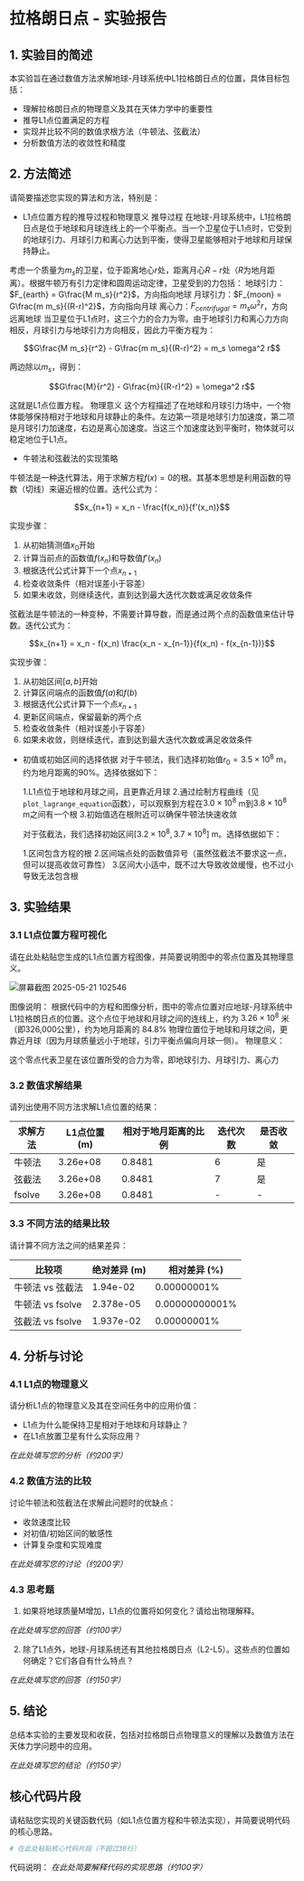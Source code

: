 # 拉格朗日点 - 实验报告

## 1. 实验目的简述

本实验旨在通过数值方法求解地球-月球系统中L1拉格朗日点的位置，具体目标包括：
- 理解拉格朗日点的物理意义及其在天体力学中的重要性
- 推导L1点位置满足的方程
- 实现并比较不同的数值求根方法（牛顿法、弦截法）
- 分析数值方法的收敛性和精度

## 2. 方法简述

请简要描述您实现的算法和方法，特别是：
- L1点位置方程的推导过程和物理意义
  推导过程
在地球-月球系统中，L1拉格朗日点是位于地球和月球连线上的一个平衡点。当一个卫星位于L1点时，它受到的地球引力、月球引力和离心力达到平衡，使得卫星能够相对于地球和月球保持静止。

考虑一个质量为$m_s$的卫星，位于距离地心$r$处，距离月心$R-r$处（$R$为地月距离）。根据牛顿万有引力定律和圆周运动定律，卫星受到的力包括：
地球引力：$F_{earth} = G\frac{M m_s}{r^2}$，方向指向地球
月球引力：$F_{moon} = G\frac{m m_s}{(R-r)^2}$，方向指向月球
离心力：$F_{centrifugal} = m_s \omega^2 r$，方向远离地球
当卫星位于L1点时，这三个力的合力为零。由于地球引力和离心力方向相反，月球引力与地球引力方向相反，因此力平衡方程为：

$$G\frac{M m_s}{r^2} - G\frac{m m_s}{(R-r)^2} = m_s \omega^2 r$$

两边除以$m_s$，得到：

$$G\frac{M}{r^2} - G\frac{m}{(R-r)^2} = \omega^2 r$$

这就是L1点位置方程。
物理意义
这个方程描述了在地球和月球引力场中，一个物体能够保持相对于地球和月球静止的条件。左边第一项是地球引力加速度，第二项是月球引力加速度，右边是离心加速度。当这三个加速度达到平衡时，物体就可以稳定地位于L1点。

- 牛顿法和弦截法的实现策略
 
牛顿法是一种迭代算法，用于求解方程$f(x) = 0$的根。其基本思想是利用函数的导数（切线）来逼近根的位置。迭代公式为：

$$x_{n+1} = x_n - \frac{f(x_n)}{f'(x_n)}$$

实现步骤：
1. 从初始猜测值$x_0$开始
2. 计算当前点的函数值$f(x_n)$和导数值$f'(x_n)$
3. 根据迭代公式计算下一个点$x_{n+1}$
4. 检查收敛条件（相对误差小于容差）
5. 如果未收敛，则继续迭代，直到达到最大迭代次数或满足收敛条件

弦截法是牛顿法的一种变种，不需要计算导数，而是通过两个点的函数值来估计导数。迭代公式为：

$$x_{n+1} = x_n - f(x_n) \frac{x_n - x_{n-1}}{f(x_n) - f(x_{n-1})}$$

实现步骤：
1. 从初始区间$[a, b]$开始
2. 计算区间端点的函数值$f(a)$和$f(b)$
3. 根据迭代公式计算下一个点$x_{n+1}$
4. 更新区间端点，保留最新的两个点
5. 检查收敛条件（相对误差小于容差）
6. 如果未收敛，则继续迭代，直到达到最大迭代次数或满足收敛条件

- 初值或初始区间的选择依据
  对于牛顿法，我们选择初始值$r_0 = 3.5 \times 10^8$ m，约为地月距离的90%。选择依据如下：
  
  1.L1点位于地球和月球之间，且更靠近月球
  2.通过绘制方程曲线（见`plot_lagrange_equation`函数），可以观察到方程在$3.0 \times 10^8$ m到$3.8 \times 10^8$ m之间有一个根
  3.初始值选在根附近可以确保牛顿法快速收敛

  对于弦截法，我们选择初始区间$[3.2 \times 10^8, 3.7 \times 10^8]$ m。选择依据如下：
  
  1.区间包含方程的根
  2.区间端点处的函数值异号（虽然弦截法不要求这一点，但可以提高收敛可靠性）
  3.区间大小适中，既不过大导致收敛缓慢，也不过小导致无法包含根

## 3. 实验结果

### 3.1 L1点位置方程可视化

请在此处粘贴您生成的L1点位置方程图像，并简要说明图中的零点位置及其物理意义。

![屏幕截图 2025-05-21 102546](https://github.com/user-attachments/assets/5ed8a920-093c-498e-9139-3988349c9afa)


图像说明：
根据代码中的方程和图像分析，图中的零点位置对应地球-月球系统中L1拉格朗日点的位置。这个点位于地球和月球之间的连线上，约为 $3.26 \times 10^8$ 米（即326,000公里），约为地月距离的 84.8%
物理位置位于地球和月球之间，更靠近月球（因为月球质量远小于地球，引力平衡点偏向月球一侧）。
物理意义：

这个零点代表卫星在该位置所受的合力为零，即地球引力、月球引力、离心力


### 3.2 数值求解结果

请列出使用不同方法求解L1点位置的结果：

| 求解方法 | L1点位置 (m) | 相对于地月距离的比例 | 迭代次数 | 是否收敛 |
|---------|------------|-------------------|---------|--------|
| 牛顿法   |        3.26e+08    |          0.8481         |     6    |     是   |
| 弦截法   |        3.26e+08    |              0.8481     |     7    |     是   |
| fsolve  |        3.26e+08    |          0.8481         | -       | -      |

### 3.3 不同方法的结果比较

请计算不同方法之间的结果差异：

| 比较项 | 绝对差异 (m) | 相对差异 (%) |
|-------|------------|-------------|
| 牛顿法 vs 弦截法 | 1.94e-02 | 0.00000001% |
| 牛顿法 vs fsolve | 2.378e-05 | 0.00000000001% |
| 弦截法 vs fsolve | 1.937e-02 | 0.00000001% |

## 4. 分析与讨论

### 4.1 L1点的物理意义

请分析L1点的物理意义及其在空间任务中的应用价值：
- L1点为什么能保持卫星相对于地球和月球静止？
- 在L1点放置卫星有什么实际应用？

_在此处填写您的分析（约200字）_

### 4.2 数值方法的比较

讨论牛顿法和弦截法在求解此问题时的优缺点：
- 收敛速度比较
- 对初值/初始区间的敏感性
- 计算复杂度和实现难度

_在此处填写您的讨论（约200字）_

### 4.3 思考题

1. 如果将地球质量M增加，L1点的位置将如何变化？请给出物理解释。

_在此处填写您的回答（约100字）_

2. 除了L1点外，地球-月球系统还有其他拉格朗日点（L2-L5）。这些点的位置如何确定？它们各自有什么特点？

_在此处填写您的回答（约150字）_

## 5. 结论

总结本实验的主要发现和收获，包括对拉格朗日点物理意义的理解以及数值方法在天体力学问题中的应用。

_在此处填写您的结论（约150字）_

## 核心代码片段

请粘贴您实现的关键函数代码（如L1点位置方程和牛顿法实现），并简要说明代码的核心思路。

```python
# 在此处粘贴核心代码片段（不超过30行）
```

代码说明：
_在此处简要解释代码的实现思路（约100字）_
